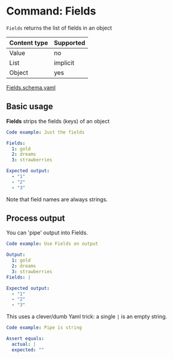 # Command: Fields

`Fields` returns the list of fields in an object

| Content type | Supported |
|--------------|-----------|
| Value        | no        |
| List         | implicit  |
| Object       | yes       |

[Fields.schema.yaml](Fields.schema.yaml)

## Basic usage

**Fields** strips the fields (keys) of an object

```yaml instacli
Code example: Just the fields

Fields:
  1: gold
  2: dreams
  3: strawberries

Expected output:
  - "1"
  - "2"
  - "3"
```

Note that field names are always strings.

## Process output

You can 'pipe' output into Fields.

```yaml instacli
Code example: Use Fields on output

Output:
  1: gold
  2: dreams
  3: strawberries
Fields: |

Expected output:
  - "1"
  - "2"
  - "3"
```

This uses a clever/dumb Yaml trick: a single `|` is an empty string.

```yaml instacli
Code example: Pipe is string

Assert equals:
  actual: |
  expected: ""  
```
